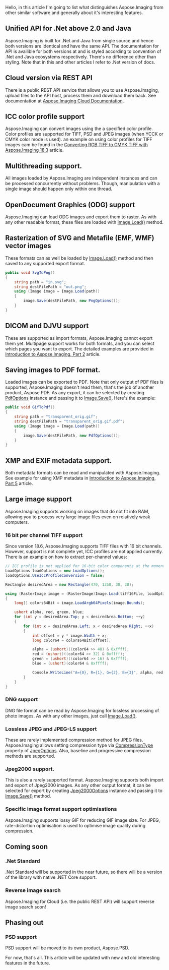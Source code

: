 Hello, in this article I'm going to list what distinguishes Aspose.Imaging from other similar software and generally about it's interesting features.

## Unified API for .Net above 2.0 and Java
Aspose.Imaging is built for .Net and Java from single source and hence both versions are identical and have the same API. The documentation for API is availible for both versions at <a href="https://apireference.aspose.com/"></a> and is styled according to convention of .Net and Java ecosystems respectively. There's no difference other than styling. Note that in this and other articles I refer to .Net version of docs.

## Cloud version via REST API
There is a public REST API service that allows you to use Aspose.Imaging, upload files to the API host, process them and download them back. See documentation at <a href="https://docs.aspose.cloud/display/imagingcloud/Home">Aspose.Imaging Cloud Documentation</a>.

## ICC color profile support
Aspose.Imaging can convert images using the a specified color profile. Color profiles are supported for TIFF, PSD and JPEG images (when YCCK or CMYK color mode is used).  an example on using color profiles for TIFF images cam be found in the <a href="https://asposeimaging.github.io/Converting-RGB-TIFF-to-CMYK-TIFF-with-Aspose.Imaging-18.3/">Converting RGB TIFF to CMYK TIFF with Aspose.Imaging 18.3</a> article.

## Multithreading support.
All images loaded by Aspose.Imaging are independent instances and can be processed concurrently without problems. Though, manipulation with a single image should happen only within one thread.


## OpenDocument Graphics (ODG) support
Aspose.Imaging can load ODG images and export them to raster. As with any other readable format, these files are loaded with <a href="https://apireference.aspose.com/net/imaging/aspose.imaging/image/methods/load/index">Image.Load()</a> method.

## Rasterization of SVG and Metafile (EMF, WMF) vector images
These formats can as well be loaded by <a href="https://apireference.aspose.com/net/imaging/aspose.imaging/image/methods/load/index">Image.Load()</a> method and then saved to any supported export format.
```csharp
public void SvgToPng()
{
    string path = "in.svg";
    string destFilePath = "out.png";
    using (Image image = Image.Load(path))
    {
        image.Save(destFilePath, new PngOptions());
    }
}
```

## DICOM and DJVU support
These are supported as import formats, Aspose.Imaging cannot export them yet. Multipage support works for both formats, and you can select which pages you want to export. The detailed examples are provided in <a href="https://asposeimaging.github.io/Introduction-to-Aspose.Imaging,-Part-2/">Introduction to Aspose.Imaging, Part 2</a> article.

## Saving images to PDF format.
Loaded images can be exported to PDF. Note that only output of PDF files is supported, Aspose.Imaging doesn't read them, that's the job of another product, Aspose.PDF. As any export, it can be selected by creating <a href="https://apireference.aspose.com/net/imaging/aspose.imaging.imageoptions/pdfoptions">PdfOptions</a> instance and passing it to <a href="https://apireference.aspose.com/net/imaging/aspose.imaging/image/methods/save/index">Image.Save()</a>. Here's the example:
```csharp
public void GifToPdf()
{
    string path = "transparent_orig.gif";
    string destFilePath = "transparent_orig.gif.pdf";
    using (Image image = Image.Load(path))
    {
        image.Save(destFilePath, new PdfOptions());
    }
}
```

## XMP and EXIF metadata support.
Both metadata formats can be read and manipulated with Aspose.Imaging.
See example for using XMP metadata in <a href="https://asposeimaging.github.io/Introduction-to-Aspose.Imaging,-Part-5/">Introduction to Aspose.Imaging, Part 5</a> article.


## Large image support
Aspose.Imaging supports working on images that do not fit into RAM, allowing you to process very large image files even on relatively weak computers. 

### 16 bit per channel TIFF support
Since version 18.6, Aspose.Imaging supports TIFF files with 16 bit channels. However, support is not complete yet, ICC profiles are not applied currently. There is an example on how to extract per-channel values:
```csharp
// ICC profile is not applied for 16-bit color components at the moment, so disable that option explicitly.
LoadOptions loadOptions = new LoadOptions();
loadOptions.UseIccProfileConversion = false;

Rectangle desiredArea = new Rectangle(470, 1350, 30, 30);

using (RasterImage image = (RasterImage)Image.Load(tiff16File, loadOptions))
{
	long[] colors64Bit = image.LoadArgb64Pixels(image.Bounds);

	ushort alpha, red, green, blue;
	for (int y = desiredArea.Top; y < desiredArea.Bottom; ++y)
	{
		for (int x = desiredArea.Left; x < desiredArea.Right; ++x)
		{
			int offset = y * image.Width + x;
			long color64 = colors64Bit[offset];

			alpha = (ushort)((color64 >> 48) & 0xffff);
			red = (ushort)((color64 >> 32) & 0xffff);
			green = (ushort)((color64 >> 16) & 0xffff);
			blue = (ushort)(color64 & 0xffff);

			Console.WriteLine("A={0}, R={1}, G={2}, B={3}", alpha, red, green, blue);
		}
	}
}
```

### DNG support
DNG file format can be read by Aspose.Imaging for lossless processing of photo images. As with any other images, just call <a href="https://apireference.aspose.com/net/imaging/aspose.imaging/image/methods/load/index">Image.Load()</a>.

### Lossless JPEG and JPEG-LS support
These are rarely implemented compression method for JPEG files. Aspose.Imaging allows setting compression type via <a href="https://apireference.aspose.com/net/imaging/aspose.imaging.imageoptions/jpegoptions/properties/compressiontype">CompressionType</a> property of <a href="https://apireference.aspose.com/net/imaging/aspose.imaging.imageoptions/jpegoptions">JpegOptions</a>. Also, baseline and progressive compression methods are supported.

### Jpeg2000 support.
This is also a rarely supported format. Aspose.Imaging supports both import and export of Jpeg2000 images. As  any other output format, it can be selected for export by creating <a href="https://apireference.aspose.com/net/imaging/aspose.imaging.imageoptions/jpeg2000options">Jpeg2000Options</a> instance and passing it to <a href="https://apireference.aspose.com/net/imaging/aspose.imaging/image/methods/save/index">Image.Save()</a> method.

### Specific image format support optimisations
Aspose.Imaging supports lossy GIF for reducing GIF image size.
For JPEG, rate-distortion optimisation is used to optimise image quality during compression.

## Coming soon

### .Net Standard
.Net Standard will be supported in the near future, so there will be a version of the library with native .NET Core support.

### Reverse image search
Aspose.Imaging for Cloud (i.e. the public REST API) will support reverse image search soon!

## Phasing out

### PSD support
PSD support will be moved to its own product, Aspose.PSD.


For now, that's all. This article will be updated with new and old interesting features in the future.



